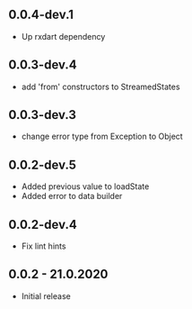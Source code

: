 ## 0.0.4-dev.1

* Up rxdart dependency
## 0.0.3-dev.4
  
* add 'from' constructors to StreamedStates


## 0.0.3-dev.3

* change error type from Exception to Object

## 0.0.2-dev.5

* Added previous value to loadState
* Added error to data builder

## 0.0.2-dev.4

* Fix lint hints

## 0.0.2 - 21.0.2020

* Initial release
